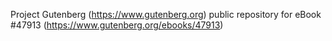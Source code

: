 Project Gutenberg (https://www.gutenberg.org) public repository for eBook #47913 (https://www.gutenberg.org/ebooks/47913)
